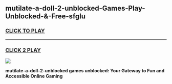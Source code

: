 
## mutilate-a-doll-2-unblocked-Games-Play-Unblocked-&-Free-sfglu
<h3>
<a href="https://premium76.site?title=mutilate-a-doll-2-unblocked&ref=24A">CLICK TO PLAY</a></h3>
<hr>

<h3>
<a href="https://premium76.site?title=mutilate-a-doll-2-unblocked&ref=24A">CLICK 2 PLAY</a>
  
</h3>

<a href="https://premium76.site?title=mutilate-a-doll-2-unblocked&ref=24A"><img src="https://clearcache.store/games.png"></a>


**mutilate-a-doll-2-unblocked games unblocked: Your Gateway to Fun and Accessible Online Gaming**
